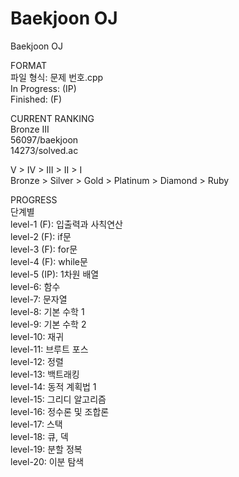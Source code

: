# Baekjoon OJ
Baekjoon OJ

FORMAT\
파일 형식: 문제 번호.cpp\
In Progress: (IP)\
Finished: (F)


CURRENT RANKING\
Bronze III\
56097/baekjoon\
14273/solved.ac

V > IV > III > II > I\
Bronze > Silver > Gold > Platinum > Diamond > Ruby


PROGRESS\
단계별\
level-1 (F): 입출력과 사칙연산\
level-2 (F): if문\
level-3 (F): for문\
level-4 (F): while문\
level-5 (IP): 1차원 배열\
level-6: 함수\
level-7: 문자열\
level-8: 기본 수학 1\
level-9: 기본 수학 2\
level-10: 재귀\
level-11: 브루트 포스\
level-12: 정렬\
level-13: 백트래킹\
level-14: 동적 계획법 1\
level-15: 그리디 알고리즘\
level-16: 정수론 및 조합론\
level-17: 스택\
level-18: 큐, 덱\
level-19: 분할 정복\
level-20: 이분 탐색
